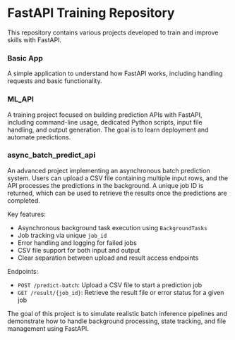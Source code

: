# FastAPI Training Repository

This repository contains various projects developed to train and improve skills with FastAPI.

### Basic App

A simple application to understand how FastAPI works, including handling requests and basic functionality.

### ML_API

A training project focused on building prediction APIs with FastAPI, including command-line usage, dedicated Python scripts, input file handling, and output generation. The goal is to learn deployment and automate predictions.

### async_batch_predict_api

An advanced project implementing an asynchronous batch prediction system. Users can upload a CSV file containing multiple input rows, and the API processes the predictions in the background. A unique job ID is returned, which can be used to retrieve the results once the predictions are completed.

Key features:
- Asynchronous background task execution using `BackgroundTasks`
- Job tracking via unique `job_id`
- Error handling and logging for failed jobs
- CSV file support for both input and output
- Clear separation between upload and result access endpoints

Endpoints:
- `POST /predict-batch`: Upload a CSV file to start a prediction job
- `GET /result/{job_id}`: Retrieve the result file or error status for a given job

The goal of this project is to simulate realistic batch inference pipelines and demonstrate how to handle background processing, state tracking, and file management using FastAPI.
